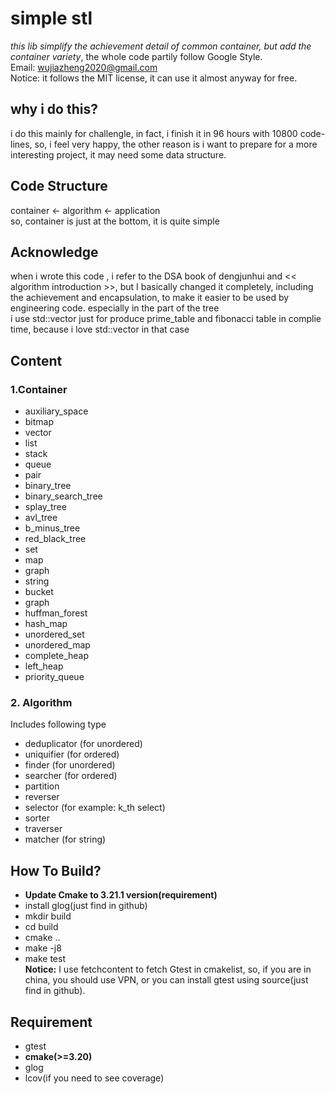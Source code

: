 # simple stl
*this lib simplify the achievement detail of common container, but add the container variety*, the whole code partily follow Google Style. </br>
Email: wujiazheng2020@gmail.com</br>
Notice: it follows the MIT license, it can use it almost anyway for free.
## why i do this?
i do this mainly for challengle, in fact, i finish it in 96 hours with 10800 code-lines, so, i feel very happy, the other reason is i want to prepare for a more interesting project, it may need some data structure.
## Code Structure
container <- algorithm <- application </br>
so, container is just at the bottom, it is quite simple
## Acknowledge
when i wrote this code , i refer to the DSA book of dengjunhui and << algorithm introduction >>, but I basically changed it completely, including the achievement and encapsulation, to make it easier to be used by engineering code. especially in the part of the tree</br>
i use std::vector just for produce prime_table and fibonacci table in complie time, because i love std::vector in that case
## Content
### 1.Container
* auxiliary_space
* bitmap
* vector
* list
* stack
* queue
* pair
* binary_tree
* binary_search_tree
* splay_tree
* avl_tree
* b_minus_tree
* red_black_tree
* set
* map
* graph
* string
* bucket
* graph
* huffman_forest
* hash_map
* unordered_set
* unordered_map
* complete_heap
* left_heap
* priority_queue

### 2. Algorithm
Includes following type </br>
* deduplicator (for unordered)
* uniquifier (for ordered)
* finder (for unordered)
* searcher (for ordered)
* partition
* reverser
* selector (for example: k_th select)
* sorter
* traverser
* matcher (for string)

## How To Build?
* **Update Cmake to 3.21.1 version(requirement)**
* install glog(just find in github)
* mkdir build
* cd build
* cmake ..
* make -j8
* make test</br>
**Notice:** I use fetchcontent to fetch Gtest in cmakelist, so, if you are in china, you should use VPN, or you can install gtest using source(just find in github).

## Requirement
* gtest
* **cmake(>=3.20)**
* glog
* lcov(if you need to see coverage)
